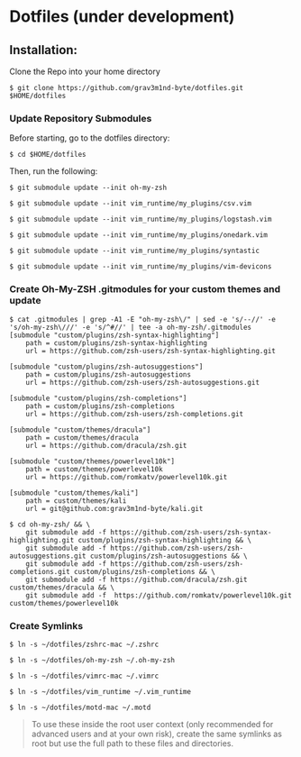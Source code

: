 # Dotfiles (under development)

## Installation:
Clone the Repo into your home directory
```shell
$ git clone https://github.com/grav3m1nd-byte/dotfiles.git $HOME/dotfiles
```

### Update Repository Submodules

Before starting, go to the dotfiles directory:
```shell
$ cd $HOME/dotfiles
```

Then, run the following:
```shell
$ git submodule update --init oh-my-zsh

$ git submodule update --init vim_runtime/my_plugins/csv.vim

$ git submodule update --init vim_runtime/my_plugins/logstash.vim

$ git submodule update --init vim_runtime/my_plugins/onedark.vim

$ git submodule update --init vim_runtime/my_plugins/syntastic

$ git submodule update --init vim_runtime/my_plugins/vim-devicons
```

### Create Oh-My-ZSH .gitmodules for your custom themes and update
```shell
$ cat .gitmodules | grep -A1 -E "oh-my-zsh\/" | sed -e 's/--//' -e 's/oh-my-zsh\///' -e 's/^#//' | tee -a oh-my-zsh/.gitmodules
[submodule "custom/plugins/zsh-syntax-highlighting"]
    path = custom/plugins/zsh-syntax-highlighting
    url = https://github.com/zsh-users/zsh-syntax-highlighting.git

[submodule "custom/plugins/zsh-autosuggestions"]
    path = custom/plugins/zsh-autosuggestions
    url = https://github.com/zsh-users/zsh-autosuggestions.git

[submodule "custom/plugins/zsh-completions"]
    path = custom/plugins/zsh-completions
    url = https://github.com/zsh-users/zsh-completions.git

[submodule "custom/themes/dracula"]
    path = custom/themes/dracula
    url = https://github.com/dracula/zsh.git

[submodule "custom/themes/powerlevel10k"]
    path = custom/themes/powerlevel10k
    url = https://github.com/romkatv/powerlevel10k.git

[submodule "custom/themes/kali"]
    path = custom/themes/kali
    url = git@github.com:grav3m1nd-byte/kali.git

$ cd oh-my-zsh/ && \
    git submodule add -f https://github.com/zsh-users/zsh-syntax-highlighting.git custom/plugins/zsh-syntax-highlighting && \
    git submodule add -f https://github.com/zsh-users/zsh-autosuggestions.git custom/plugins/zsh-autosuggestions && \
    git submodule add -f https://github.com/zsh-users/zsh-completions.git custom/plugins/zsh-completions && \
    git submodule add -f https://github.com/dracula/zsh.git custom/themes/dracula && \
    git submodule add -f  https://github.com/romkatv/powerlevel10k.git custom/themes/powerlevel10k
```

### Create Symlinks
```shell
$ ln -s ~/dotfiles/zshrc-mac ~/.zshrc

$ ln -s ~/dotfiles/oh-my-zsh ~/.oh-my-zsh

$ ln -s ~/dotfiles/vimrc-mac ~/.vimrc

$ ln -s ~/dotfiles/vim_runtime ~/.vim_runtime

$ ln -s ~/dotfiles/motd-mac ~/.motd
```
> To use these inside the root user context (only recommended for advanced users and at your own risk), create the same symlinks as root but use the full path to these files and directories.

